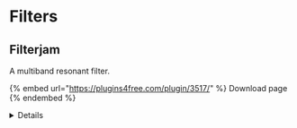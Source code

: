 # Filters

## Filterjam

A multiband resonant filter.

{% embed url="https://plugins4free.com/plugin/3517/" %}
Download page
{% endembed %}

<details>

<summary>Details</summary>

© 2011-2022 AudioThing Ltd.

Homepage: [https://www.audiothing.net/effects/filterjam/](https://www.audiothing.net/effects/filterjam/)&#x20;

Description from the vendor:&#x20;

**Filterjam** is a multi-band resonant filter delivering weird ringmod-like filtered sounds. The input signal is divided into 4 bands that are then summed or multiplied together according to the selected mode. Filterjam can be very harsh or gentle, it can add brightness or depth to synth sounds, but it can also completely mangle acoustic sources.

### Specifications

* Multi-Band Resonant Filter
* Oversample up to 16x
* Lightweight on CPU
* Preset system with randomizer

### System Requirements

**Windows 7, 8, 10**\
2GHz CPU, 4 GB RAM\
VST2, VST3, AAX, CLAP (64-bit)

**OS X 10.9 – macOS 12**\
2GHz CPU, 4 GB RAM\
VST2, VST3, AU, AAX, CLAP (64-bit)\
Universal 2 Binary

</details>

